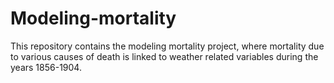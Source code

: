# Modeling-mortality

This repository contains the modeling mortality project, where mortality due to various causes of death is linked to weather related variables during the years 1856-1904.
